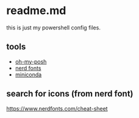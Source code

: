 # readme.md
this is just my powershell config files.

## tools
* [oh-my-posh](https://ohmyposh.dev/)
* [nerd fonts](https://www.nerdfonts.com/)
* [miniconda](https://docs.conda.io/en/latest/miniconda.html)

## search for icons (from nerd font)
https://www.nerdfonts.com/cheat-sheet